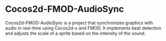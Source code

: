# Cocos2d-FMOD-AudioSync
Cocos2d-FMOD-AudioSync is a project that synchronizes graphics with audio in real-time using Cocos2d-x and FMOD. It implements beat detection and adjusts the scale of a sprite based on the intensity of the sound.
